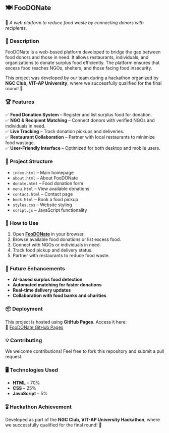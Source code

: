 ## 🍽️ FooDONate  
🥗 *A web platform to reduce food waste by connecting donors with recipients.*  

### 📖 Description  
FooDONate is a web-based platform developed to bridge the gap between food donors and those in need. It allows restaurants, individuals, and organizations to donate surplus food efficiently. The platform ensures that excess food reaches NGOs, shelters, and those facing food insecurity.  

This project was developed by our team during a hackathon organized by **NGC Club, VIT-AP University**, where we successfully qualified for the final round! 🎉  

### 🏆 Features  
✅ **Food Donation System** – Register and list surplus food for donation.  
✅ **NGO & Recipient Matching** – Connect donors with verified NGOs and individuals in need.  
✅ **Live Tracking** – Track donation pickups and deliveries.  
✅ **Restaurant Collaboration** – Partner with local restaurants to minimize food wastage.  
✅ **User-Friendly Interface** – Optimized for both desktop and mobile users.  

### 📂 Project Structure  
- `index.html` – Main homepage  
- `about.html` – About FooDONate  
- `donate.html` – Food donation form  
- `menu.html` – View available donations  
- `contact.html` – Contact page  
- `book.html` – Book a food pickup  
- `styles.css` – Website styling  
- `script.js` – JavaScript functionality  

### 🚀 How to Use  
1. Open **[FooDONate](https://hariprasadyekula.github.io/FooDONate/)** in your browser.  
2. Browse available food donations or list excess food.  
3. Connect with NGOs or individuals in need.  
4. Track food pickup and delivery status.  
5. Partner with restaurants to reduce food waste.  

### 🔧 Future Enhancements  
- **AI-based surplus food detection**  
- **Automated matching for faster donations**  
- **Real-time delivery updates**  
- **Collaboration with food banks and charities**  

### 📦 Deployment  
This project is hosted using **GitHub Pages**. Access it here:  
🔗 [FooDONate GitHub Pages](https://hariprasadyekula.github.io/FooDONate/)  

### 💡 Contributing  
We welcome contributions! Feel free to fork this repository and submit a pull request.  

### 🖥️ Technologies Used  
- **HTML** – 70%  
- **CSS** – 25%  
- **JavaScript** – 5%  

### 🎖️ Hackathon Achievement  
Developed as part of the **NGC Club, VIT-AP University Hackathon**, where we successfully qualified for the final round! 🚀  
